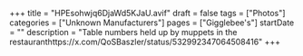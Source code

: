 +++
title = "HPEsohwjq6DjaWd5KJaU.avif"
draft = false
tags = ["Photos"]
categories = ["Unknown Manufacturers"]
pages = ["Gigglebee's"]
startDate = ""
description = "Table numbers held up by muppets in the restauranthttps://x.com/QoSBaszler/status/532992347064508416"
+++
